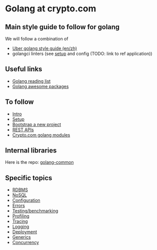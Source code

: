 # Golang at crypto.com

## Main style guide to follow for golang

We will follow a combination of

* [Uber golang style guide (en/zh)](https://github.com/uber-go/guide)
* golangci linters (see [setup](./setup.md) and config (TODO: link to ref application))

## Useful links

* [Golang reading list](https://github.com/enocom/gopher-reading-list)
* [Golang awesome packages](https://github.com/avelino/awesome-go)

## To follow

* [Intro](./intro.md)
* [Setup](./setup.md)
* [Bootstrap a new project](./bootstrap.md)
* [REST APIs](./restapi.md)
* [Crypto.com golang modules](./cro-modules.md)

## Internal libraries

Here is the repo: [golang-common](https://github.com/monacohq/golang-common)

## Specific topics

* [RDBMS](./rdbms.md)
* [NoSQL](./nosql.md)
* [Configuration](./configuration.md)
* [Errors](./errors.md)
* [Testing/benchmarking](./testing-benching.md)
* [Profiling](./profiling.md)
* [Tracing](./tracing.md)
* [Logging](./logging.md)
* [Deployment](./deployment.md)
* [Generics](./generics.md)
* [Concurrency](./concurrency.md)
